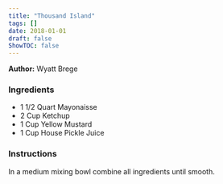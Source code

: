```yaml
---
title: "Thousand Island"
tags: []
date: 2018-01-01
draft: false
ShowTOC: false
---
```


**Author:** Wyatt Brege



### Ingredients

-   1 1/2 Quart Mayonaisse
-   2 Cup Ketchup
-   1 Cup Yellow Mustard
-   1 Cup House Pickle Juice

### Instructions 

In a medium mixing bowl combine all ingredients until smooth.
